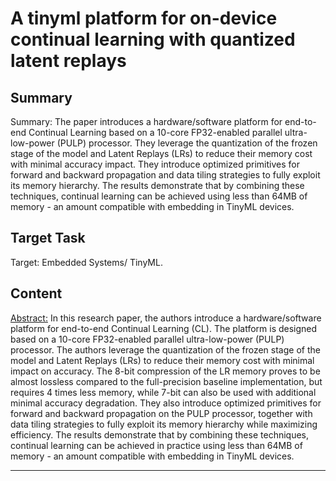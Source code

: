 # A tinyml platform for on-device continual learning with quantized latent replays

## Summary

Summary: The paper introduces a hardware/software platform for end-to-end Continual Learning based on a 10-core FP32-enabled parallel ultra-low-power (PULP) processor. They leverage the quantization of the frozen stage of the model and Latent Replays (LRs) to reduce their memory cost with minimal accuracy impact. They introduce optimized primitives for forward and backward propagation and data tiling strategies to fully exploit its memory hierarchy. The results demonstrate that by combining these techniques, continual learning can be achieved using less than 64MB of memory - an amount compatible with embedding in TinyML devices.


## Target Task

Target: Embedded Systems/ TinyML.

## Content

<Abstract:>
In this research paper, the authors introduce a hardware/software platform for end-to-end Continual Learning (CL). The platform is designed based on a 10-core FP32-enabled parallel ultra-low-power (PULP) processor. The authors leverage the quantization of the frozen stage of the model and Latent Replays (LRs) to reduce their memory cost with minimal impact on accuracy. The 8-bit compression of the LR memory proves to be almost lossless compared to the full-precision baseline implementation, but requires 4 times less memory, while 7-bit can also be used with additional minimal accuracy degradation. They also introduce optimized primitives for forward and backward propagation on the PULP processor, together with data tiling strategies to fully exploit its memory hierarchy while maximizing efficiency. The results demonstrate that by combining these techniques, continual learning can be achieved in practice using less than 64MB of memory - an amount compatible with embedding in TinyML devices.



---

